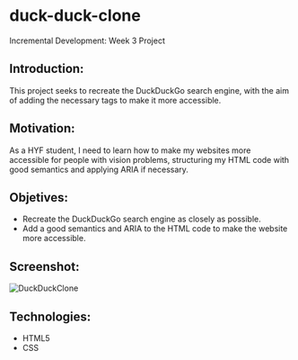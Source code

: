 # duck-duck-clone
Incremental Development: Week 3 Project

## Introduction: 

This project seeks to recreate the DuckDuckGo search engine, with the aim of adding the necessary tags to make it more accessible.

## Motivation:
As a HYF student, I need to learn how to make my websites more accessible for people with vision problems, structuring my HTML code with good semantics and applying ARIA if necessary.

## Objetives:
- Recreate the DuckDuckGo search engine as closely as possible.
- Add a good semantics and ARIA to the HTML code to make the website more accessible.

## Screenshot:
![DuckDuckClone](https://user-images.githubusercontent.com/59319966/73392171-96967280-42d9-11ea-8941-2102e2d3c9d0.png)

## Technologies:
- HTML5
- CSS
